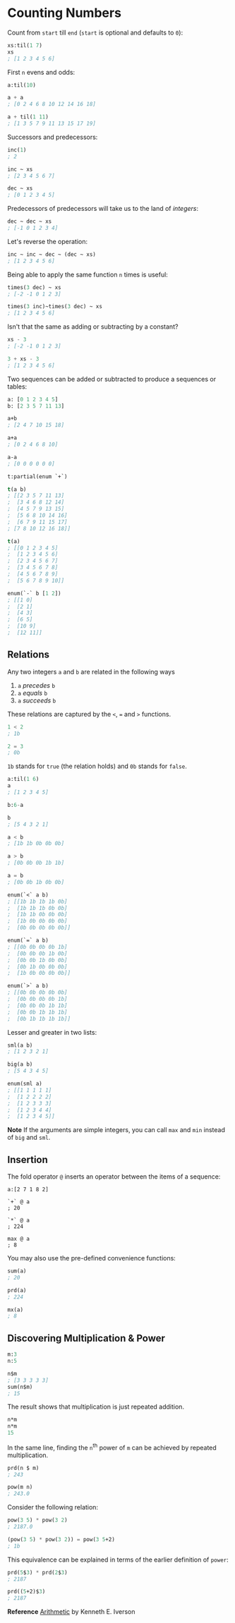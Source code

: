 # Counting Numbers

Count from `start` till `end` (`start` is optional and defaults to `0`):

```lisp
xs:til(1 7)
xs
; [1 2 3 4 5 6]
```

First `n` evens and odds:

```lisp
a:til(10)

a + a
; [0 2 4 6 8 10 12 14 16 18]

a + til(1 11)
; [1 3 5 7 9 11 13 15 17 19]
```

Successors and predecessors:

```lisp
inc(1)
; 2

inc ~ xs
; [2 3 4 5 6 7]

dec ~ xs
; [0 1 2 3 4 5]
```

Predecessors of predecessors will take us to the land of *integers*:

```lisp
dec ~ dec ~ xs
; [-1 0 1 2 3 4]
```

Let's reverse the operation:

```lisp
inc ~ inc ~ dec ~ (dec ~ xs)
; [1 2 3 4 5 6]
```

Being able to apply the same function `n` times is useful:

```lisp
times(3 dec) ~ xs
; [-2 -1 0 1 2 3]

times(3 inc)~times(3 dec) ~ xs
; [1 2 3 4 5 6]
```

Isn't that the same as adding or subtracting by a constant?

```lisp
xs - 3
; [-2 -1 0 1 2 3]

3 + xs - 3
; [1 2 3 4 5 6]
```

Two sequences can be added or subtracted to produce a sequences or tables:

```lisp
a: [0 1 2 3 4 5]
b: [2 3 5 7 11 13]

a+b
; [2 4 7 10 15 18]

a+a
; [0 2 4 6 8 10]

a-a
; [0 0 0 0 0 0]

t:partial(enum `+`)

t(a b)
; [[2 3 5 7 11 13]
;  [3 4 6 8 12 14]
;  [4 5 7 9 13 15]
;  [5 6 8 10 14 16]
;  [6 7 9 11 15 17]
; [7 8 10 12 16 18]]

t(a)
; [[0 1 2 3 4 5]
;  [1 2 3 4 5 6]
;  [2 3 4 5 6 7]
;  [3 4 5 6 7 8]
;  [4 5 6 7 8 9]
;  [5 6 7 8 9 10]]

enum(`-` b [1 2])
; [[1 0]
;  [2 1]
;  [4 3]
;  [6 5]
;  [10 9]
;  [12 11]]
```

## Relations

Any two integers `a` and `b` are related in the following ways

  1. `a` *precedes* `b`
  2. `a` *equals* `b`
  3. `a` *succeeds* `b`

These relations are captured by the `<`, `=` and `>` functions.

```lisp
1 < 2
; 1b

2 = 3
; 0b
```

`1b` stands for `true` (the relation holds) and `0b` stands for `false`.

```lisp
a:til(1 6)
a
; [1 2 3 4 5]

b:6-a

b
; [5 4 3 2 1]

a < b
; [1b 1b 0b 0b 0b]

a > b
; [0b 0b 0b 1b 1b]

a = b
; [0b 0b 1b 0b 0b]

enum(`<` a b)
; [[1b 1b 1b 1b 0b]
;  [1b 1b 1b 0b 0b]
;  [1b 1b 0b 0b 0b]
;  [1b 0b 0b 0b 0b]
;  [0b 0b 0b 0b 0b]]

enum(`=` a b)
; [[0b 0b 0b 0b 1b]
;  [0b 0b 0b 1b 0b]
;  [0b 0b 1b 0b 0b]
;  [0b 1b 0b 0b 0b]
;  [1b 0b 0b 0b 0b]]

enum(`>` a b)
; [[0b 0b 0b 0b 0b]
;  [0b 0b 0b 0b 1b]
;  [0b 0b 0b 1b 1b]
;  [0b 0b 1b 1b 1b]
;  [0b 1b 1b 1b 1b]]
```

Lesser and greater in two lists:

```lisp
sml(a b)
; [1 2 3 2 1]

big(a b)
; [5 4 3 4 5]

enum(sml a)
; [[1 1 1 1 1]
;  [1 2 2 2 2]
;  [1 2 3 3 3]
;  [1 2 3 4 4]
;  [1 2 3 4 5]]
```

**Note** If the arguments are simple integers, you can call `max` and `min` instead of `big` and `sml`.

## Insertion

The fold operator `@` inserts an operator between the items of a sequence:

```
a:[2 7 1 8 2]

`+` @ a
; 20

`*` @ a
; 224

max @ a
; 8
```

You may also use the pre-defined convenience functions:

```lisp
sum(a)
; 20

prd(a)
; 224

mx(a)
; 8
```

## Discovering Multiplication & Power

```lisp
m:3
n:5

n$m
; [3 3 3 3 3]
sum(n$m)
; 15
```

The result shows that multiplication is just repeated addition.

```lisp
n*m
n*m
15
```

In the same line, finding the `n`<sup>th</sup> power of `m` can be achieved by repeated multiplication.

```lisp
prd(n $ m)
; 243

pow(m n)
; 243.0
```

Consider the following relation:

```lisp
pow(3 5) * pow(3 2)
; 2187.0

(pow(3 5) * pow(3 2)) = pow(3 5+2)
; 1b
```

This equivalence can be explained in terms of the earlier definition of `power`:

```lisp
prd(5$3) * prd(2$3)
; 2187

prd((5+2)$3)
; 2187
```

**Reference** [Arithmetic](https://www.jsoftware.com/books/pdf/arithmetic.pdf) by Kenneth E. Iverson